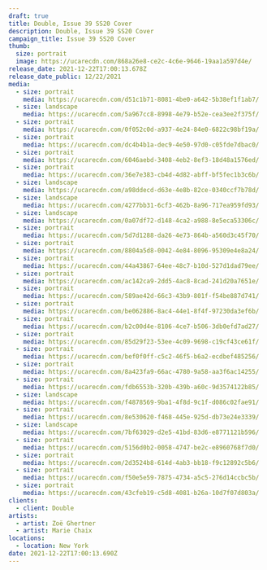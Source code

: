 ```yaml
---
draft: true
title: Double, Issue 39 SS20 Cover
description: Double, Issue 39 SS20 Cover
campaign_title: Issue 39 SS20 Cover
thumb:
  size: portrait
  image: https://ucarecdn.com/868a26e8-ce2c-4c6e-9646-19aa1a597d4e/
release_date: 2021-12-22T17:00:13.678Z
release_date_public: 12/22/2021
media:
  - size: portrait
    media: https://ucarecdn.com/d51c1b71-8081-4be0-a642-5b38ef1f1ab7/
  - size: landscape
    media: https://ucarecdn.com/5a967cc8-8998-4e79-b52e-cea3ee2f375f/
  - size: portrait
    media: https://ucarecdn.com/0f052c0d-a937-4e24-84e0-6822c98bf19a/
  - size: portrait
    media: https://ucarecdn.com/dc4b4b1a-dec9-4e50-97d0-c05fde7dbac0/
  - size: portrait
    media: https://ucarecdn.com/6046aebd-3408-4eb2-8ef3-18d48a1576ed/
  - size: portrait
    media: https://ucarecdn.com/36e7e383-cb4d-4d82-abff-bf5fec1b3c6b/
  - size: landscape
    media: https://ucarecdn.com/a98ddecd-d63e-4e8b-82ce-0340ccf7b78d/
  - size: landscape
    media: https://ucarecdn.com/4277bb31-6cf3-462b-8a96-717ea959fd93/
  - size: landscape
    media: https://ucarecdn.com/0a07df72-d148-4ca2-a988-8e5eca53306c/
  - size: portrait
    media: https://ucarecdn.com/5d7d1288-da26-4e73-864b-a560d3c45f70/
  - size: portrait
    media: https://ucarecdn.com/8804a5d8-0042-4e84-8096-95309e4e8a24/
  - size: portrait
    media: https://ucarecdn.com/44a43867-64ee-48c7-b10d-527d1dad79ee/
  - size: portrait
    media: https://ucarecdn.com/ac142ca9-2dd5-4ac8-8cad-241d20a7651e/
  - size: portrait
    media: https://ucarecdn.com/589ae42d-66c3-43b9-801f-f54be887d741/
  - size: portrait
    media: https://ucarecdn.com/be062886-8ac4-44e1-8f4f-97230da3ef6b/
  - size: portrait
    media: https://ucarecdn.com/b2c00d4e-8106-4ce7-b506-3db0efd7ad27/
  - size: portrait
    media: https://ucarecdn.com/85d29f23-53ee-4c09-9698-c19cf43ce61f/
  - size: portrait
    media: https://ucarecdn.com/bef0f0ff-c5c2-46f5-b6a2-ecdbef485256/
  - size: portrait
    media: https://ucarecdn.com/8a423fa9-66ac-4780-9a58-aa3f6ac14255/
  - size: portrait
    media: https://ucarecdn.com/fdb6553b-320b-439b-a60c-9d3574122b85/
  - size: landscape
    media: https://ucarecdn.com/f4878569-9ba1-4f8d-9c1f-d086c02fae91/
  - size: portrait
    media: https://ucarecdn.com/8e530620-f468-445e-925d-db73e24e3339/
  - size: landscape
    media: https://ucarecdn.com/7bf63029-d2e5-41bd-83d6-e8771121b596/
  - size: portrait
    media: https://ucarecdn.com/5156d0b2-0058-4747-be2c-e8960768f7d0/
  - size: portrait
    media: https://ucarecdn.com/2d3524b8-614d-4ab3-bb18-f9c12892c5b6/
  - size: portrait
    media: https://ucarecdn.com/f50e5e59-7875-4734-a5c5-276d14ccbc5b/
  - size: portrait
    media: https://ucarecdn.com/43cfeb19-c5d8-4081-b26a-10d7f07d803a/
clients:
  - client: Double
artists:
  - artist: Zoë Ghertner
  - artist: Marie Chaix
locations:
  - location: New York
date: 2021-12-22T17:00:13.690Z
---
```

